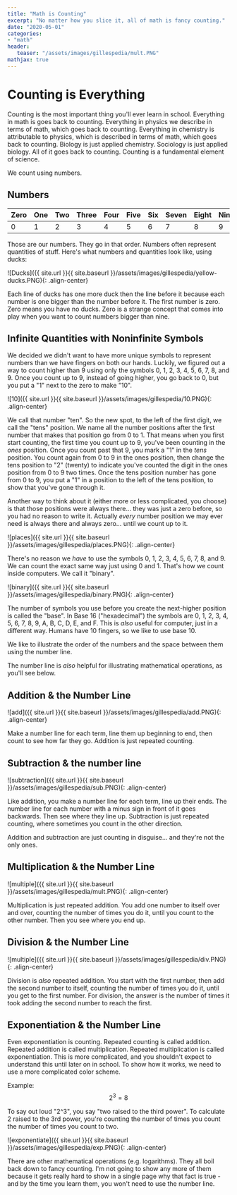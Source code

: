 ```yaml
---
title: "Math is Counting"
excerpt: "No matter how you slice it, all of math is fancy counting."
date: "2020-05-01"
categories: 
- "math"
header:
   teaser: "/assets/images/gillespedia/mult.PNG"
mathjax: true
---
```


# Counting is Everything

Counting is the most important thing you'll ever learn in school. Everything in math is goes back to counting. Everything in physics we describe in terms of math, which goes back to counting. Everything in chemistry is attributable to physics, which is described in terms of math, which goes back to counting. Biology is just applied chemistry. Sociology is just applied biology. All of it goes back to counting. Counting is a fundamental element of science. 

We count using numbers.

## Numbers

| Zero | One | Two | Three | Four | Five | Six | Seven | Eight | Nine |
|------|-----|-----|-------|------|------|-----|-------|-------|------|
| 0    | 1   | 2   | 3     | 4    | 5    | 6   | 7     | 8     | 9    |

Those are our numbers. They go in that order. Numbers often represent quantities of stuff. Here's what numbers and quantities look like, using ducks:

![Ducks]({{ site.url }}{{ site.baseurl }}/assets/images/gillespedia/yellow-ducks.PNG){: .align-center}

Each line of ducks has one more duck then the line before it because each number is one bigger than the number before it. The first number is zero. Zero means you have no ducks. Zero is a strange concept that comes into play when you want to count numbers bigger than nine.

## Infinite Quantities with Noninfinite Symbols

We decided we didn't want to have more unique symbols to represent numbers than we have fingers on both our hands. Luckily, we figured out a way to count higher than 9 using only the symbols 0, 1, 2, 3, 4, 5, 6, 7, 8, and 9. Once you count up to 9, instead of going higher, you go back to 0, but you put a "1" next to the zero to make "10".

![10]({{ site.url }}{{ site.baseurl }}/assets/images/gillespedia/10.PNG){: .align-center}

We call that number "ten". So the new spot, to the left of the first digit, we call the "tens" position. We name all the number positions after the first number that makes that position go from 0 to 1. That means when you first start counting, the first time you count up to 9, you've been counting in the *ones* position. Once you count past that 9, you mark a "1" in the *tens* position. You count again from 0 to 9 in the ones position, then change the tens position to "2" (twenty) to indicate you've counted the digit in the ones position from 0 to 9 two times. Once the tens position number has gone from 0 to 9, you put a "1" in a position to the left of the tens position, to show that you've gone through it.

Another way to think about it (either more or less complicated, you choose) is that those positions were always there… they was just a zero before, so you had no reason to write it. Actually *every* number position we may ever need is always there and always zero… until we count up to it.

![places]({{ site.url }}{{ site.baseurl }}/assets/images/gillespedia/places.PNG){: .align-center}

There's no reason we *have* to use the symbols 0, 1, 2, 3, 4, 5, 6, 7, 8, and 9. We can count the exact same way just using 0 and 1. That's how we count inside computers. We call it "binary".

![binary]({{ site.url }}{{ site.baseurl }}/assets/images/gillespedia/binary.PNG){: .align-center}

The number of symbols you use before you create the next-higher position is called the "base". In Base 16 ("hexadecimal") the symbols are 0, 1, 2, 3, 4, 5, 6, 7, 8, 9, A, B, C, D, E, and F. This is *also* useful for computer, just in a different way. Humans have 10 fingers, so we like to use base 10.

We like to illustrate the order of the numbers and the space between them using the number line.

The number line is *also* helpful for illustrating mathematical operations, as you'll see below.

## Addition & the Number Line

![add]({{ site.url }}{{ site.baseurl }}/assets/images/gillespedia/add.PNG){: .align-center}

Make a number line for each term, line them up beginning to end, then count to see how far they go. Addition is just repeated counting.

## Subtraction & the number line

![subtraction]({{ site.url }}{{ site.baseurl }}/assets/images/gillespedia/sub.PNG){: .align-center}

Like addition, you make a number line for each term, line up their ends. The number line for each number with a minus sign in front of it goes backwards. Then see where they line up. Subtraction is just repeated counting, where sometimes you count in the other direction.

Addition and subtraction are just counting in disguise… and they're not the only ones.

## Multiplication & the Number Line

![multiple]({{ site.url }}{{ site.baseurl }}/assets/images/gillespedia/mult.PNG){: .align-center}

Multiplication is just repeated addition. You add one number to itself over and over, counting the number of times you do it, until you count to the other number. Then you see where you end up.

## Division & the Number Line

![multiple]({{ site.url }}{{ site.baseurl }}/assets/images/gillespedia/div.PNG){: .align-center}

Division is *also* repeated addition. You start with the first number, then add the second number to itself, counting the number of times you do it, until you get to the first number. For division, the answer is the number of times it took adding the second number to reach the first.

## Exponentiation & the Number Line

Even exponentiation is counting. Repeated counting is called addition. Repeated addition is called multiplication. Repeated multiplication is called exponentiation. This is more complicated, and you shouldn't expect to understand this until later on in school. To show how it works, we need to use a more complicated color scheme.

Example: 
$$2^3 = 8$$

To say out loud "2^3", you say "two raised to the third power". To calculate 2 raised to the 3rd power, you're counting the number of times you count the number of times you count to two.

![exponentiate]({{ site.url }}{{ site.baseurl }}/assets/images/gillespedia/exp.PNG){: .align-center}

There are other mathematical operations (e.g. logarithms). They all boil back down to fancy counting. I'm not going to show any more of them because it gets really hard to show in a single page why that fact is true - and by the time you learn them, you won't need to use the number line.
